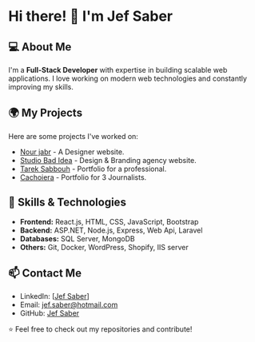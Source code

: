# Hi there! 👋 I'm Jef Saber

## 💻 About Me
I'm a **Full-Stack Developer** with expertise in building scalable web applications. I love working on modern web technologies and constantly improving my skills.

## 🌍 My Projects
Here are some projects I've worked on:
- [Nour jabr](https://nourjabr.com/) - A Designer website.
- [Studio Bad Idea](https://studiobadidea.com/) - Design & Branding agency website.
- [Tarek Sabbouh](https://tareksabbouh.com/) - Portfolio for a professional.
- [Cachoiera](soon) - Portfolio for 3 Journalists.

## 🚀 Skills & Technologies
- **Frontend:** React.js, HTML, CSS, JavaScript, Bootstrap
- **Backend:** ASP.NET, Node.js, Express, Web Api, Laravel
- **Databases:** SQL Server, MongoDB
- **Others:** Git, Docker, WordPress, Shopify, IIS server

## 📫 Contact Me
- LinkedIn: [[Jef Saber](https://www.linkedin.com/in/jef-saber-907974218/)]
- Email: [jef.saber@hotmail.com](jef.saber@hotmail.com)
- GitHub: [Jef Saber](https://github.com/jefsaber)

⭐️ Feel free to check out my repositories and contribute!
